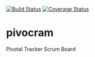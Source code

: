 [![Build Status](https://travis-ci.org/maethorin/pivocram.svg?branch=master)](https://travis-ci.org/maethorin/pivocram)
[![Coverage Status](https://coveralls.io/repos/github/Maethorin/pivocram/badge.svg?branch=master)](https://coveralls.io/github/Maethorin/pivocram?branch=master)


# pivocram
Pivotal Tracker Scrum Board
